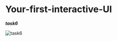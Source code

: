 # Your-first-interactive-UI


***task6***


![task6](https://user-images.githubusercontent.com/47654208/111637869-ec9de080-8821-11eb-9bbd-d90752a627fa.gif)
